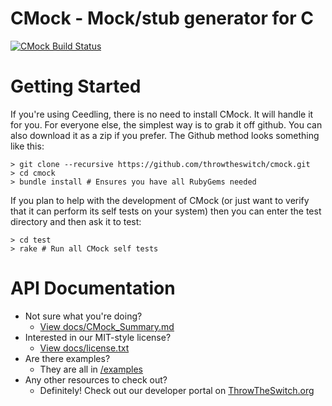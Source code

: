 CMock - Mock/stub generator for C
=================================

[![CMock Build Status](https://api.travis-ci.org/ThrowTheSwitch/CMock.png?branch=master)](https://travis-ci.org/ThrowTheSwitch/CMock)

Getting Started
================

If you're using Ceedling, there is no need to install CMock. It will handle it for you.
For everyone else, the simplest way is to grab it off github. You can also download it
as a zip if you prefer. The Github method looks something like this:

    > git clone --recursive https://github.com/throwtheswitch/cmock.git
    > cd cmock
    > bundle install # Ensures you have all RubyGems needed

If you plan to help with the development of CMock (or just want to verify that it can
perform its self tests on your system) then you can enter the test directory and then
ask it to test:

    > cd test
    > rake # Run all CMock self tests

API Documentation
=================

* Not sure what you're doing?
	* [View docs/CMock_Summary.md](docs/CMock_Summary.md)
* Interested in our MIT-style license?
	* [View docs/license.txt](docs/license.txt)
* Are there examples?
	* They are all in [/examples](examples/)
* Any other resources to check out?
	* Definitely! Check out our developer portal on [ThrowTheSwitch.org](http://throwtheswitch.org)
